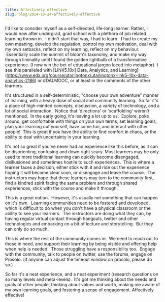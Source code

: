 ```yaml
---
title: Affectively effective
slug: blog/2014-10-24-affectively-effective
---
```


I'd like to consider myself as a self-directed, life-long learner. Rather, I would now after undergrad, grad school with a plethora of job related learning thrown in.  I didn't start that way, I had to learn.  I had to create my own meaning, develop the regulation, control my own motivation, deal with my own setbacks, reflect on my learning, reflect on my behaviour.  Essentially scale the summit of bloom's taxonomy, and make my way through liminality until I found the golden lightbulb of a transformative experience. (I now win the bet of educational jargon laced into metaphor).
I see this paralleled with [LINK5.10x] Data, Analytics, and Learning](https://www.edx.org/course/utarlingtonx/utarlingtonx-link5-10x-data-analytics-2186) or #DALMOOC, or at least in the comments of the other learners.

It's structured in a self-deterministic, "choose your own adventure" manner of learning, with a heavy dose of social and community learning.  So far it's a place of high-minded concepts, discussion, a variety of technology, and a lot of social interaction.  Notice that 'directions' or 'scaffolding' weren't mentioned.  In the early going, it's leaving a lot up to us.  Explore, poke around, get comfortable with things on your own terms, set learning goals, plan your learning out yourself, have some fun, and interact with other people!  This is great if you have the ability to find comfort in chaos, or the ability to deal with uncertainty in your learning.

It's not so great if you've never had an experience like this before, as it can be disorienting, confusing and down right scary. Most learners may be only used to more traditional learning can quickly become disengaged, disillusioned and sometimes hostile to such experiences.  This is where a learner faces a decision, either stick with it and ride out the experience hoping it will become clear soon, or disengage and leave the course.  The instructors may hope that these learners may turn to the community first, find a kindred spirit facing the same problem and through shared experiences, stick with the course and make it through.

This is a great notion.  However, it's usually not something that can happen on it's own.  Learning communities need to be fostered and developed, which is difficult to do when you don't have a physical classroom or the ability to see your learners.  The instructors are doing what they can, by having regular virtual contact through hangouts, twitter and other technologies and embarking on a bit of lecture and storytelling.  But they can only do so much.

This is where the rest of the community comes in.  We need to reach out to those in need, and support their learning by being visible and offering help when help is needed.  Those struggling have a responsibility too.  Engage with the community, talk to people on twitter, use the forums, engage on Prosolo. (if anyone can adjust the timeout window on prosolo, please do so.)

So far it's a neat experience, and a neat experiment (research questions on so many levels and meta-levels).  It's got me thinking about the needs and goals of other people, thinking about values and worth, making me aware of my own learning goals, and fostering a sense of engagement. Affectively effective!
